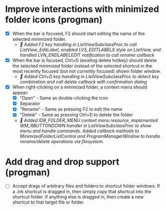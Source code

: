 # Improve interactions with minimized folder icons (progman)
- [x] When the bar is focused, F2 should start editing the name of the selected minimized folder.
    - *🤖 Added F2 key handling in ListViewSubclassProc to call ListView_EditLabel, enabled LVS_EDITLABELS style on ListView, and handled LVN_ENDLABELEDIT notification to call rename callback*
- [x] When the bar is focused, Ctrl+D (existing delete hotkey) should delete the selected minimized folder instead of the selected shortcut in the most recently focused (but not currently focused) shown folder window.
    - *🤖 Added Ctrl+D key handling in ListViewSubclassProc to detect key combination and call delete callback with confirmation dialog*
- [x] When right-clicking on a minimized folder, a context menu should appear:
    - [x] "Open" - Same as double-clicking the icon
    - [x] Separator
    - [x] "Rename" - Same as pressing F2 to edit the name
    - [x] "Delete" - Same as pressing Ctrl+D to delete the folder
    - *🤖 Added IDR_FOLDER_MENU context menu resource, implemented WM_RBUTTONDOWN handler in ListViewSubclassProc to show menu and handle commands. Added callback methods to MinimizedFolderListControl and ProgramManagerWindow to handle rename/delete operations via filesystem.*

# Add drag and drop support (progman)
- [ ] Accept drags of arbitrary files and folders to shortcut folder windows. If a .lnk shortcut is dragged in, then simply copy that shortcut into the shortcut folder. If anything else is dragged in, then create a new shortcut to that target file or folder.
